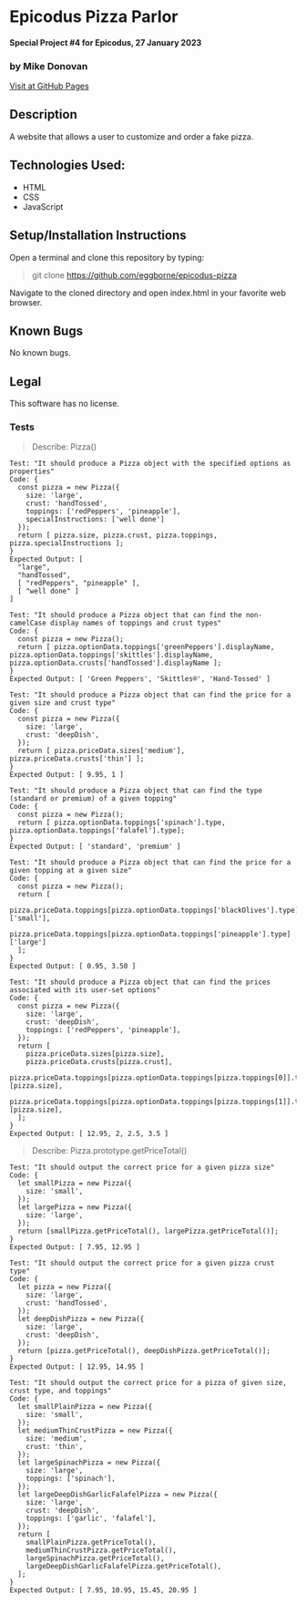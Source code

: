 # Epicodus Pizza Parlor
#### Special Project #4 for Epicodus, 27 January 2023
### by Mike Donovan

[Visit at GitHub Pages](https://eggborne.github.io/epicodus-pizza)

## Description

A website that allows a user to customize and order a fake pizza.

## Technologies Used:
* HTML
* CSS
* JavaScript

## Setup/Installation Instructions

Open a terminal and clone this repository by typing:

> git clone https://github.com/eggborne/epicodus-pizza

Navigate to the cloned directory and open index.html in your favorite web browser.

## Known Bugs

No known bugs.

## Legal

This software has no license.

### Tests

> Describe: Pizza()

```
Test: "It should produce a Pizza object with the specified options as properties"
Code: {
  const pizza = new Pizza({
    size: 'large',
    crust: 'handTossed',
    toppings: ['redPeppers', 'pineapple'],
    specialInstructions: ['well done']
  });
  return [ pizza.size, pizza.crust, pizza.toppings, pizza.specialInstructions ];
}
Expected Output: [ 
  "large", 
  "handTossed", 
  [ "redPeppers", "pineapple" ], 
  [ "well done" ] 
]

Test: "It should produce a Pizza object that can find the non-camelCase display names of toppings and crust types"
Code: {
  const pizza = new Pizza();
  return [ pizza.optionData.toppings['greenPeppers'].displayName, pizza.optionData.toppings['skittles'].displayName, pizza.optionData.crusts['handTossed'].displayName ];
}
Expected Output: [ 'Green Peppers', 'Skittles®', 'Hand-Tossed' ]

Test: "It should produce a Pizza object that can find the price for a given size and crust type"
Code: {
  const pizza = new Pizza({
    size: 'large',
    crust: 'deepDish',
  });
  return [ pizza.priceData.sizes['medium'], pizza.priceData.crusts['thin'] ];
}
Expected Output: [ 9.95, 1 ]

Test: "It should produce a Pizza object that can find the type (standard or premium) of a given topping"
Code: {
  const pizza = new Pizza();
  return [ pizza.optionData.toppings['spinach'].type, pizza.optionData.toppings['falafel'].type];
}
Expected Output: [ 'standard', 'premium' ]

Test: "It should produce a Pizza object that can find the price for a given topping at a given size"
Code: {
  const pizza = new Pizza();
  return [ 
    pizza.priceData.toppings[pizza.optionData.toppings['blackOlives'].type]['small'], 
    pizza.priceData.toppings[pizza.optionData.toppings['pineapple'].type]['large']
  ];
}
Expected Output: [ 0.95, 3.50 ]

Test: "It should produce a Pizza object that can find the prices associated with its user-set options"
Code: {
  const pizza = new Pizza({
    size: 'large',
    crust: 'deepDish',
    toppings: ['redPeppers', 'pineapple'],
  });
  return [ 
    pizza.priceData.sizes[pizza.size], 
    pizza.priceData.crusts[pizza.crust], 
    pizza.priceData.toppings[pizza.optionData.toppings[pizza.toppings[0]].type][pizza.size], 
    pizza.priceData.toppings[pizza.optionData.toppings[pizza.toppings[1]].type][pizza.size], 
  ];
}
Expected Output: [ 12.95, 2, 2.5, 3.5 ]
```

> Describe: Pizza.prototype.getPriceTotal()

```
Test: "It should output the correct price for a given pizza size"
Code: {
  let smallPizza = new Pizza({
    size: 'small',
  });
  let largePizza = new Pizza({
    size: 'large',
  });
  return [smallPizza.getPriceTotal(), largePizza.getPriceTotal()];
}
Expected Output: [ 7.95, 12.95 ]

Test: "It should output the correct price for a given pizza crust type"
Code: {
  let pizza = new Pizza({
    size: 'large',
    crust: 'handTossed',
  });
  let deepDishPizza = new Pizza({
    size: 'large',
    crust: 'deepDish',
  });
  return [pizza.getPriceTotal(), deepDishPizza.getPriceTotal()];
}
Expected Output: [ 12.95, 14.95 ]

Test: "It should output the correct price for a pizza of given size, crust type, and toppings"
Code: {
  let smallPlainPizza = new Pizza({
    size: 'small',
  });
  let mediumThinCrustPizza = new Pizza({
    size: 'medium',
    crust: 'thin',
  });
  let largeSpinachPizza = new Pizza({
    size: 'large',
    toppings: ['spinach'],
  });
  let largeDeepDishGarlicFalafelPizza = new Pizza({
    size: 'large',
    crust: 'deepDish',
    toppings: ['garlic', 'falafel'],
  });
  return [
    smallPlainPizza.getPriceTotal(), 
    mediumThinCrustPizza.getPriceTotal(),
    largeSpinachPizza.getPriceTotal(), 
    largeDeepDishGarlicFalafelPizza.getPriceTotal(),
  ];
}
Expected Output: [ 7.95, 10.95, 15.45, 20.95 ]

```